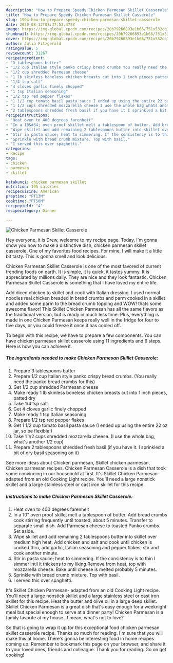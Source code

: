 ```yaml
---
description: "How to Prepare Speedy Chicken Parmesan Skillet Casserole"
title: "How to Prepare Speedy Chicken Parmesan Skillet Casserole"
slug: 1904-how-to-prepare-speedy-chicken-parmesan-skillet-casserole
date: 2020-08-12T08:37:53.472Z
image: https://img-global.cpcdn.com/recipes/20b79266893e1b66/751x532cq70/chicken-parmesan-skillet-casserole-recipe-main-photo.jpg
thumbnail: https://img-global.cpcdn.com/recipes/20b79266893e1b66/751x532cq70/chicken-parmesan-skillet-casserole-recipe-main-photo.jpg
cover: https://img-global.cpcdn.com/recipes/20b79266893e1b66/751x532cq70/chicken-parmesan-skillet-casserole-recipe-main-photo.jpg
author: Julia Fitzgerald
ratingvalue: 5
reviewcount: 31267
recipeingredient:
- "3 tablespoons butter"
- "1/2 cup Italian style panko crispy bread crumbs You really need the panko bread crumbs for this"
- "1/2 cup shredded Parmesan cheese"
- "1 lb skinless boneless chicken breasts cut into 1 inch pieces patted dry"
- "1/4 tsp salt"
- "4 cloves garlic finely chopped"
- "1 tsp Italian seasoning"
- "1/2 tsp red pepper flakes"
- "1 1/2 cup tomato basil pasta sauce I ended up using the entire 22 oz jar so be flexible"
- "1 1/2 cups shredded mozzarella cheese I use the whole bag whats another 12 cup"
- "2 tablespoons shredded fresh basil if you have it I sprinkled a bit of dry basil seasoning on it"
recipeinstructions:
- "Heat oven to 400 degrees farenheit"
- "In a 10&#34; oven proof skillet melt a tablespoon of butter. Add bread crumbs cook stirring frequently until toasted, about 5 minutes. Transfer to separate small dish. Add Parmesan cheese to toasted Panko crumbs. Set aside."
- "Wipe skillet and add remaining 2 tablespoons butter into skillet over medium high heat. Add chicken and salt and cook until chicken is cooked thru, add garlic, Italian seasoning and pepper flakes; stir and cook another minute."
- "Stir in pasta sauce; heat to simmering. If the consistency is to thin I simmer intil it thickens to my liking.Remove from heat, top with mozzarella cheese. Bake until cheese is melted probably 5 minutes."
- "Sprinkle with bread crumb mixture. Top with basil."
- "I served this over spaghetti."
categories:
- Recipe
tags:
- chicken
- parmesan
- skillet

katakunci: chicken parmesan skillet 
nutrition: 195 calories
recipecuisine: American
preptime: "PT13M"
cooktime: "PT50M"
recipeyield: "4"
recipecategory: Dinner

---
```



![Chicken Parmesan Skillet Casserole](https://img-global.cpcdn.com/recipes/20b79266893e1b66/751x532cq70/chicken-parmesan-skillet-casserole-recipe-main-photo.jpg)

Hey everyone, it is Drew, welcome to my recipe page. Today, I'm gonna show you how to make a distinctive dish, chicken parmesan skillet casserole. One of my favorites food recipes. For mine, I will make it a little bit tasty. This is gonna smell and look delicious.

Chicken Parmesan Skillet Casserole is one of the most favored of current trending foods on earth. It is simple, it is quick, it tastes yummy. It is appreciated by millions daily. They are nice and they look fantastic. Chicken Parmesan Skillet Casserole is something that I have loved my entire life.

Add diced chicken to skillet and cook with Italian dressing. I used normal noodles real chicken breaded in bread crumbs and parm cooked in a skillet and added some parm to the bread crumb topping and WOW! thats some awesome flavor! This Skillet Chicken Parmesan has all the same flavors as the traditional version, but is ready in much less time. Plus, everything is made in one Chicken Parmesan keeps really well in the fridge for four to five days, or you could freeze it once it has cooled off.


To begin with this recipe, we have to prepare a few components. You can have chicken parmesan skillet casserole using 11 ingredients and 6 steps. Here is how you can achieve it.

<!--inarticleads1-->

##### The ingredients needed to make Chicken Parmesan Skillet Casserole:

1. Prepare 3 tablespoons butter
1. Prepare 1/2 cup Italian style panko crispy bread crumbs. (You really need the panko bread crumbs for this)
1. Get 1/2 cup shredded Parmesan cheese
1. Make ready 1 lb skinless boneless chicken breasts cut into 1 inch pieces, patted dry
1. Take 1/4 tsp salt
1. Get 4 cloves garlic finely chopped
1. Make ready 1 tsp Italian seasoning
1. Prepare 1/2 tsp red pepper flakes
1. Get 1 1/2 cup tomato basil pasta sauce (I ended up using the entire 22 oz jar, so be flexible!)
1. Take 1 1/2 cups shredded mozzarella cheese. (I use the whole bag, what&#39;s another 1/2 cup)
1. Prepare 2 tablespoons shredded fresh basil (if you have it. I sprinkled a bit of dry basil seasoning on it)


See more ideas about Chicken parmesan, Skillet chicken parmesan, Chicken parmesan recipes. Chicken Parmesan Casserole is a dish that took some convincing in our household at first. It&#39;s Skillet Chicken Parmesan- adapted from an old Cooking Light recipe. You&#39;ll need a large nonstick skillet and a large stainless steel or cast iron skillet for this recipe. 

<!--inarticleads2-->

##### Instructions to make Chicken Parmesan Skillet Casserole:

1. Heat oven to 400 degrees farenheit
1. In a 10&#34; oven proof skillet melt a tablespoon of butter. Add bread crumbs cook stirring frequently until toasted, about 5 minutes. Transfer to separate small dish. Add Parmesan cheese to toasted Panko crumbs. Set aside.
1. Wipe skillet and add remaining 2 tablespoons butter into skillet over medium high heat. Add chicken and salt and cook until chicken is cooked thru, add garlic, Italian seasoning and pepper flakes; stir and cook another minute.
1. Stir in pasta sauce; heat to simmering. If the consistency is to thin I simmer intil it thickens to my liking.Remove from heat, top with mozzarella cheese. Bake until cheese is melted probably 5 minutes.
1. Sprinkle with bread crumb mixture. Top with basil.
1. I served this over spaghetti.


It&#39;s Skillet Chicken Parmesan- adapted from an old Cooking Light recipe. You&#39;ll need a large nonstick skillet and a large stainless steel or cast iron skillet for this recipe. Heat the butter and olive oil in a large deep skillet. Skillet Chicken Parmesan is a great dish that&#39;s easy enough for a weeknight meal but special enough to serve at a dinner party! Chicken Parmesan is a family favorite at my house…I mean, what&#39;s not to love? 

So that is going to wrap it up for this exceptional food chicken parmesan skillet casserole recipe. Thanks so much for reading. I'm sure that you will make this at home. There's gonna be interesting food in home recipes coming up. Remember to bookmark this page on your browser, and share it to your loved ones, friends and colleague. Thank you for reading. Go on get cooking!
